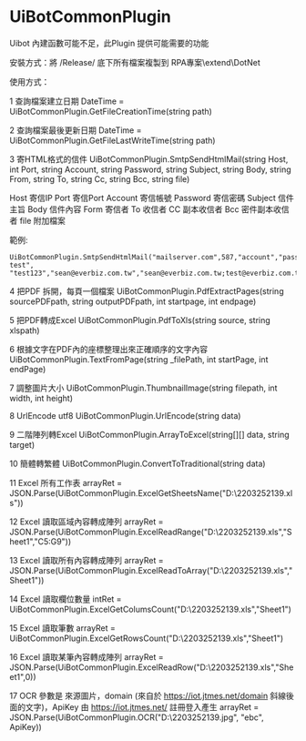 # UiBotCommonPlugin

Uibot 內建函數可能不足，此Plugin 提供可能需要的功能

安裝方式：將 /Release/ 底下所有檔案複製到 RPA專案\extend\DotNet

使用方式：

1 查詢檔案建立日期
DateTime = UiBotCommonPlugin.GetFileCreationTime(string path)



2 查詢檔案最後更新日期
DateTime = UiBotCommonPlugin.GetFileLastWriteTime(string path)


3 寄HTML格式的信件
UiBotCommonPlugin.SmtpSendHtmlMail(string Host, int Port, string Account, string Password, string Subject, string Body, string From, string To, string Cc, string Bcc, string file)

Host 寄信IP
Port 寄信Port
Account 寄信帳號
Password 寄信密碼
Subject 信件主旨
Body 信件內容
Form 寄信者
To 收信者
CC 副本收信者
Bcc 密件副本收信者
file 附加檔案

範例:

	UiBotCommonPlugin.SmtpSendHtmlMail("mailserver.com",587,"account","password","RPA test", "test123","sean@everbiz.com.tw","sean@everbiz.com.tw;test@everbiz.com.tw","","","D:\\1.pdf")
	


4 把PDF 拆開，每頁一個檔案
UiBotCommonPlugin.PdfExtractPages(string sourcePDFpath, string outputPDFpath, int startpage, int endpage)

5 把PDF轉成Excel
UiBotCommonPlugin.PdfToXls(string source, string xlspath)

6 根據文字在PDF內的座標整理出來正確順序的文字內容
UiBotCommonPlugin.TextFromPage(string _filePath, int startPage, int endPage)

7 調整圖片大小
UiBotCommonPlugin.ThumbnailImage(string filepath, int width, int height)

8 UrlEncode utf8
UiBotCommonPlugin.UrlEncode(string data)

9 二階陣列轉Excel
UiBotCommonPlugin.ArrayToExcel(string[][] data, string target)

10 簡體轉繁體
UiBotCommonPlugin.ConvertToTraditional(string data)

11 Excel 所有工作表
arrayRet = JSON.Parse(UiBotCommonPlugin.ExcelGetSheetsName("D:\\2203252139.xls"))

12 Excel 讀取區域內容轉成陣列
arrayRet = JSON.Parse(UiBotCommonPlugin.ExcelReadRange("D:\\2203252139.xls","Sheet1","C5:G9"))

13 Excel 讀取所有內容轉成陣列
arrayRet = JSON.Parse(UiBotCommonPlugin.ExcelReadToArray("D:\\2203252139.xls","Sheet1"))

14 Excel 讀取欄位數量
intRet = UiBotCommonPlugin.ExcelGetColumsCount("D:\\2203252139.xls","Sheet1")

15 Excel 讀取筆數
arrayRet = UiBotCommonPlugin.ExcelGetRowsCount("D:\\2203252139.xls","Sheet1")

16 Excel 讀取某筆內容轉成陣列
arrayRet = JSON.Parse(UiBotCommonPlugin.ExcelReadRow("D:\\2203252139.xls","Sheet1",0))

17 OCR 參數是 來源圖片，domain (來自於 https://iot.jtmes.net/domain 斜線後面的文字)，ApiKey 由  https://iot.jtmes.net/ 註冊登入產生
arrayRet = JSON.Parse(UiBotCommonPlugin.OCR("D:\\2203252139.jpg", "ebc", ApiKey))